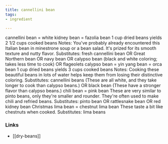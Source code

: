 ```yaml
---
title: cannellini bean
tags:
- ingredient

---
```

cannellini bean = white kidney bean = fazolia bean 1 cup dried beans yields 2 1/2 cups cooked beans Notes: You've probably already encountered this Italian bean in minestrone soup or a bean salad. It's prized for its smooth texture and nutty flavor. Substitutes: fresh cannellini bean OR Great Northern bean OR navy bean OR calypso bean (black and white coloring; takes less time to cook) OR flageolets calypso bean = yin yang bean = orca bean 1 cup dried beans yields 3 cups cooked beans Notes: Cooking these beautiful beans in lots of water helps keep them from losing their distinctive coloring. Substitutes: cannellini beans (These are all white, and they take longer to cook than calypso beans.) OR black bean (These have a stronger flavor than calypso beans.) chili bean = pink bean These are very similar to pinto beans, only they're smaller and rounder. They're often used to make chili and refried beans. Substitutes: pinto bean OR rattlesnake bean OR red kidney bean Christmas lima bean = chestnut lima bean These taste a bit like chestnuts when cooked. Substitutes: lima beans

### Links

* [[dry-beans]]
